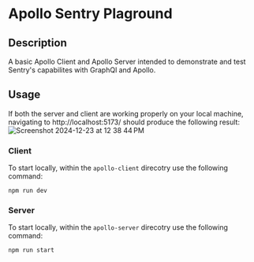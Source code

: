 # Apollo Sentry Plaground

## Description
A basic Apollo Client and Apollo Server intended to demonstrate and test Sentry's capabilites with GraphQl and Apollo.

## Usage
If both the server and client are working properly on your local machine, navigating to http://localhost:5173/ should produce the following result:
![Screenshot 2024-12-23 at 12 38 44 PM](https://github.com/user-attachments/assets/9d9f0f08-1597-404a-b627-5118c3170b5e)

### Client
To start locally, within the `apollo-client` direcotry use the following command:
```
npm run dev
```
### Server
To start locally, within the `apollo-server` direcotry use the following command:
```
npm run start
```
